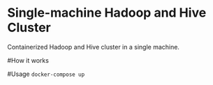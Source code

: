 # Single-machine Hadoop and Hive Cluster

Containerized Hadoop and Hive cluster in a single machine.

#How it works


#Usage
`docker-compose up`
